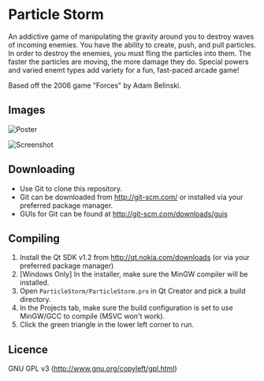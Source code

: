 Particle Storm
==============

An addictive game of manipulating the gravity around you to destroy waves of incoming enemies. You have the ability to create, push, and pull particles. In order to destroy the enemies, you must fling the particles into them. The faster the particles are moving, the more damage they do. Special powers and varied enemt types add variety for a fun, fast-paced arcade game!

Based off the 2006 game "Forces" by Adam Belinski.

Images
------

![Poster](https://raw.github.com/pR0Ps/ParticleStorm/master/Docs/Poster.jpg)

![Screenshot](https://raw.github.com/pR0Ps/ParticleStorm/master/Docs/screenshot.png)

Downloading
-----------

* Use Git to clone this repository.
* Git can be downloaded from <http://git-scm.com/> or installed via your preferred package manager.
* GUIs for Git can be found at <http://git-scm.com/downloads/guis>

Compiling
---------

1. Install the Qt SDK v1.2 from <http://qt.nokia.com/downloads> (or via your preferred package manager)
2. [Windows Only] In the installer, make sure the MinGW compiler will be installed.
3. Open `ParticleStorm/ParticleStorm.pro` in Qt Creator and pick a build directory.
4. In the Projects tab, make sure the build configuration is set to use MinGW/GCC to compile (MSVC won't work).
5. Click the green triangle in the lower left corner to run.

Licence
-------

GNU GPL v3 (<http://www.gnu.org/copyleft/gpl.html>)
